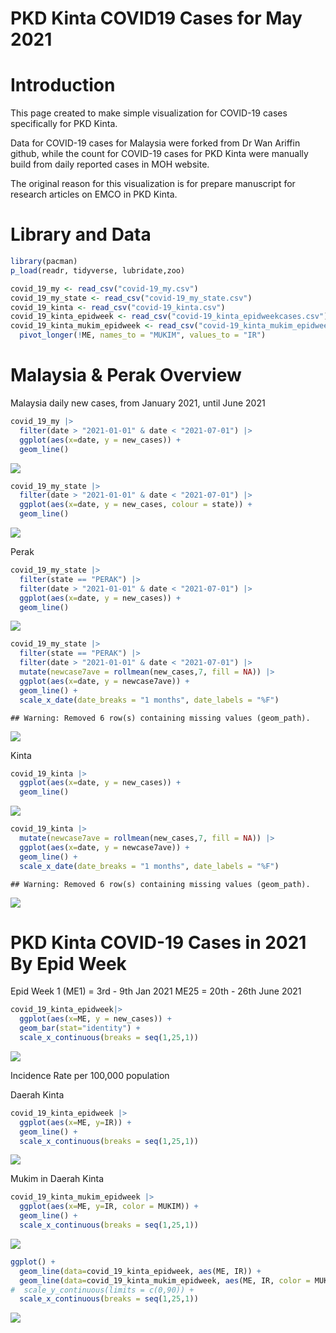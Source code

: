 PKD Kinta COVID19 Cases for May 2021
================

# Introduction

This page created to make simple visualization for COVID-19 cases
specifically for PKD Kinta.

Data for COVID-19 cases for Malaysia were forked from Dr Wan Ariffin
github, while the count for COVID-19 cases for PKD Kinta were manually
build from daily reported cases in MOH website.

The original reason for this visualization is for prepare manuscript for
research articles on EMCO in PKD Kinta.

# Library and Data

``` r
library(pacman)
p_load(readr, tidyverse, lubridate,zoo)

covid_19_my <- read_csv("covid-19_my.csv")
covid_19_my_state <- read_csv("covid-19_my_state.csv")
covid_19_kinta <- read_csv("covid-19_kinta.csv")
covid_19_kinta_epidweek <- read_csv("covid-19_kinta_epidweekcases.csv")
covid_19_kinta_mukim_epidweek <- read_csv("covid-19_kinta_mukim_epidweekcases.csv") |>
  pivot_longer(!ME, names_to = "MUKIM", values_to = "IR")
```

# Malaysia & Perak Overview

Malaysia daily new cases, from January 2021, until June 2021

``` r
covid_19_my |> 
  filter(date > "2021-01-01" & date < "2021-07-01") |> 
  ggplot(aes(x=date, y = new_cases)) + 
  geom_line()
```

![](KintaCasesVisualization_files/figure-gfm/unnamed-chunk-2-1.png)<!-- -->

``` r
covid_19_my_state |> 
  filter(date > "2021-01-01" & date < "2021-07-01") |> 
  ggplot(aes(x=date, y = new_cases, colour = state)) + 
  geom_line()
```

![](KintaCasesVisualization_files/figure-gfm/unnamed-chunk-2-2.png)<!-- -->

Perak

``` r
covid_19_my_state |> 
  filter(state == "PERAK") |> 
  filter(date > "2021-01-01" & date < "2021-07-01") |> 
  ggplot(aes(x=date, y = new_cases)) + 
  geom_line()
```

![](KintaCasesVisualization_files/figure-gfm/unnamed-chunk-3-1.png)<!-- -->

``` r
covid_19_my_state |> 
  filter(state == "PERAK") |> 
  filter(date > "2021-01-01" & date < "2021-07-01") |> 
  mutate(newcase7ave = rollmean(new_cases,7, fill = NA)) |> 
  ggplot(aes(x=date, y = newcase7ave)) + 
  geom_line() +
  scale_x_date(date_breaks = "1 months", date_labels = "%F")
```

    ## Warning: Removed 6 row(s) containing missing values (geom_path).

![](KintaCasesVisualization_files/figure-gfm/unnamed-chunk-4-1.png)<!-- -->

Kinta

``` r
covid_19_kinta |> 
  ggplot(aes(x=date, y = new_cases)) + 
  geom_line()
```

![](KintaCasesVisualization_files/figure-gfm/unnamed-chunk-5-1.png)<!-- -->

``` r
covid_19_kinta |> 
  mutate(newcase7ave = rollmean(new_cases,7, fill = NA)) |> 
  ggplot(aes(x=date, y = newcase7ave)) + 
  geom_line() +
  scale_x_date(date_breaks = "1 months", date_labels = "%F")
```

    ## Warning: Removed 6 row(s) containing missing values (geom_path).

![](KintaCasesVisualization_files/figure-gfm/unnamed-chunk-6-1.png)<!-- -->

# PKD Kinta COVID-19 Cases in 2021 By Epid Week

Epid Week 1 (ME1) = 3rd - 9th Jan 2021 ME25 = 20th - 26th June 2021

``` r
covid_19_kinta_epidweek|> 
  ggplot(aes(x=ME, y = new_cases)) + 
  geom_bar(stat="identity") +
  scale_x_continuous(breaks = seq(1,25,1))
```

![](KintaCasesVisualization_files/figure-gfm/unnamed-chunk-7-1.png)<!-- -->

Incidence Rate per 100,000 population

Daerah Kinta

``` r
covid_19_kinta_epidweek |> 
  ggplot(aes(x=ME, y=IR)) +
  geom_line() +
  scale_x_continuous(breaks = seq(1,25,1))
```

![](KintaCasesVisualization_files/figure-gfm/unnamed-chunk-8-1.png)<!-- -->

Mukim in Daerah Kinta

``` r
covid_19_kinta_mukim_epidweek |> 
  ggplot(aes(x=ME, y=IR, color = MUKIM)) +
  geom_line() +
  scale_x_continuous(breaks = seq(1,25,1))
```

![](KintaCasesVisualization_files/figure-gfm/unnamed-chunk-9-1.png)<!-- -->

``` r
ggplot() +
  geom_line(data=covid_19_kinta_epidweek, aes(ME, IR)) +
  geom_line(data=covid_19_kinta_mukim_epidweek, aes(ME, IR, color = MUKIM)) +
#  scale_y_continuous(limits = c(0,90)) +
  scale_x_continuous(breaks = seq(1,25,1)) 
```

![](KintaCasesVisualization_files/figure-gfm/unnamed-chunk-10-1.png)<!-- -->
